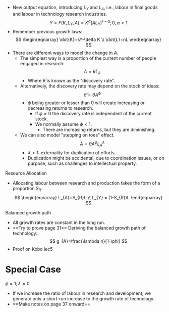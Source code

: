 - New output equation, introducing $L_{Y}$ and $L_{A}$, i.e., labour in final goods and labour in technology research industries.
$$
Y=F(K,L_{Y},A)=K^\alpha(AL_{Y})^{1-\alpha};0,\alpha<1
$$
- Remember previous growth laws:
$$
\begin{eqnarray}
\dot{K}=sY-\delta K \\
\dot{L}=nL
\end{eqnarray}
$$
- There are different ways to model the change in $A$.
	- The simplest way is a proportion of the current number of people engaged in research:
$$
\dot{A}=\bar{\theta} L_{A}
$$
		- Where $\bar{\theta}$ is known as the "discovery rate".
	- Alternatively, the discovery rate may depend on the stock of ideas:
$$
\bar{\theta}=\theta A^\phi
$$
		- $\phi$ being greater or lesser than 0 will create increasing or decreasing returns to research.
			- If $\phi=0$ the discovery rate is independent of the current stock.
			- We normally assume $\phi<1$.
				- There are increasing returns, but they are diminishing.
	- We can also model "stepping on toes" effect.
$$
\dot{A}={\theta} A^{\phi}L_{A}^{\lambda}
$$
		- $\lambda<1$: externality for duplication of efforts.
		- Duplication might be accidental, due to coordination issues, or on purpose, such as challenges to intellectual property.

Resource Allocation
- Allocating labour between research and production takes the form of a proportion $S_{R}$.
$$
\begin{eqnarray}
L_{A}=S_{R}L \\
L_{Y} = (1-S_{R})L
\end{eqnarray}
$$

Balanced growth path
- All growth rates are constant in the long run.
- ==Try to prove page 31==
Deriving the balanced growth path of technology:
$$
g_{A}=\frac{\lambda n}{1-\phi}
$$
- Proof on Kobo lec5
# Special Case
$\phi=1;\lambda=0$.
- If we increase the ratio of labour in research and development, we generate only a short-run increase to the growth rate of technology.
- ==Make notes on page 37 onward==